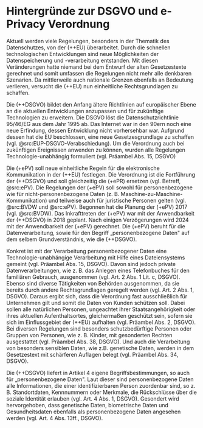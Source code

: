 # Hintergründe zur DSGVO und e-Privacy Verordnung

Aktuell werden viele Regelungen, besonders in der Thematik des Datenschutzes, von der (++EU) überarbeitet. Durch die schnellen technologischen Entwicklungen sind neue Möglichkeiten der Datenspeicherung und -verarbeitung entstanden. Mit diesen Veränderungen hatte niemand bei dem Entwurf der alten Gesetzestexte gerechnet und somit umfassen die Regelungen nicht mehr alle denkbaren Szenarien. Da mittlerweile auch nationale Grenzen ebenfalls an Bedeutung verlieren, versucht die (++EU) nun einheitliche Rechtsgrundlagen zu schaffen.

Die (++DSGVO) bildet den Anfang ältere Richtlinien auf europäischer Ebene an die aktuellen Entwicklungen anzupassen und für zukünftige Technologien zu erweitern. Die DSGVO löst die Datenschutzrichtlinie 95/46/EG aus dem Jahr 1995 ab. Das Internet war in den 90ern noch eine neue Erfindung, dessen Entwicklung nicht vorhersehbar war. Aufgrund dessen hat die EU beschlossen, eine neue Gesetzesgrundlage zu schaffen (vgl. @src:EUP-DSGVO-Verabschiedung). Um die Verordnung auch bei zukünftigen Ereignissen anwenden zu können, wurden alle Regelungen Technologie-unabhängig formuliert (vgl. Präambel Abs. 15, DSGVO)

Die (+ePV) soll neue einheitliche Regeln für die elektronische Kommunikation in der (++EU) festlegen. Die Verordnung ist die Fortführung der (++DSGVO) und soll gleichzeitig die (+ePR) ersetzen (vgl. Betreff, @src:ePV). Die Regelungen der (+ePV) soll sowohl für personenbezogene wie für nicht-personenbezogene Daten (z. B. Maschine-zu-Maschine-Kommunikation) und teilweise auch für juristische Personen gelten (vgl. @src:BVDW und @src:ePV). Begonnen hat die Planung der (+ePV) 2017 (vgl. @src:BVDW). Das Inkrafttreten der (+ePV) war mit der Anwendbarkeit der (++DSGVO) in 2018 geplant. Nach einigen Verzögerungen wird 2024 mit der Anwendbarkeit der (+ePV) gerechnet. Die (+ePV) beruht für die Datenverarbeitung, sowie für den Begriff „personenbezogene Daten" auf dem selbem Grundverständnis, wie die (++DSGVO).

Konkret ist mit der Verarbeitung personenbezogener Daten eine Technologie-unabhängige Verarbeitung mit Hilfe eines Dateiensystems gemeint (vgl. Präambel Abs. 15, DSGVO). Davon sind jedoch private Datenverarbeitungen, wie z. B. das Anlegen eines Telefonbuches für den familiären Gebrauch, ausgenommen (vgl. Art. 2 Abs. 1 Lit. c, DSGVO). Ebenso sind diverse Tätigkeiten von Behörden ausgenommen, da sie bereits durch andere Rechtsgrundlagen geregelt werden (vgl. Art. 2 Abs. 1, DSGVO). Daraus ergibt sich, dass die Verordnung fast ausschließlich für Unternehmen gilt und somit die Daten von Kunden schützen soll. Dabei sollen alle natürlichen Personen, ungeachtet ihrer Staatsangehörigkeit oder ihres aktuellen Aufenthaltsortes, gleichermaßen geschützt sein, sofern sie sich im Einflussgebiet der (++EU) aufhalten (vgl. Präambel Abs. 2, DSGVO). Bei diversen Regelungen sind besonders schutzbedürftige Personen oder Gruppen von Personen, wie z. B. Kinder, mit gesonderten Rechten ausgestattet (vgl. Präambel Abs. 38, DSGVO). Und auch die Verarbeitung von besonders sensiblen Daten, wie z.B. genetische Daten, werden in dem Gesetzestext mit schärferen Auflagen belegt (vgl. Präambel Abs. 34, DSGVO).

Die (++DSGVO) liefert in Artikel 4 eigene Begriffsbestimmungen, so auch für „personenbezogene Daten". Laut dieser sind personenbezogene Daten alle Informationen, die einer identifizierbaren Person zuordenbar sind, so z. B. Standortdaten, Kennnummern oder Merkmale, die Rückschlüsse über die soziale Identität erlauben (vgl. Art. 4 Abs. 1, DSGVO). Gesondert wird hervorgehoben, dass genetische Daten, biometrische Daten und Gesundheitsdaten ebenfalls als personenbezogene Daten angesehen werden (vgl. Art. 4 Abs. 13ff., DSGVO).
